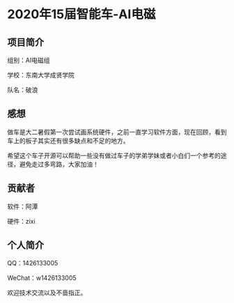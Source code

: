 # 2020年15届智能车-AI电磁
## 项目简介

组别：AI电磁组

学校：东南大学成贤学院

队名：破浪
## 感想
做车是大二暑假第一次尝试画系统硬件，之前一直学习软件方面，现在回顾，看到车上的板子其实还有很多缺点和不足的地方。

希望这个车子开源可以帮助一些没有做过车子的学弟学妹或者小白们一个参考的途径，避免走过多弯路，大家加油！

## 贡献者

软件：阿潭

硬件：zixi

## 个人简介
QQ：1426133005

WeChat：w1426133005

欢迎技术交流以及不啬指正。
